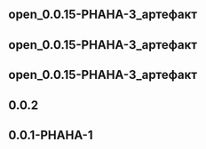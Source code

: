 ## open_0.0.15-PHAHA-3_артефакт



## open_0.0.15-PHAHA-3_артефакт



## open_0.0.15-PHAHA-3_артефакт



## 0.0.2



## 0.0.1-PHAHA-1